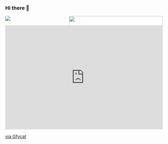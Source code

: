 ### Hi there 👋

<!--
**sasuke0601/sasuke0601** is a ✨ _special_ ✨ repository because its `README.md` (this file) appears on your GitHub profile.

Here are some ideas to get you started:

- 🔭 I’m currently working on ...
- 🌱 I’m currently learning ...
- 👯 I’m looking to collaborate on ...
- 🤔 I’m looking for help with ...
- 💬 Ask me about ...
- 📫 How to reach me: ...
- 😄 Pronouns: ...
- ⚡ Fun fact: ...
-->

![](https://komarev.com/ghpvc/?username=sasuke0601&color=yellow)
<img align="right" width="300px" src="https://gfycat.com/ifr/EmbarrassedGreatAnaconda">

<div style='position:relative; padding-bottom:calc(57.50% + 44px)'><iframe src='https://gfycat.com/ifr/EmbarrassedGreatAnaconda' frameborder='0' scrolling='no' width='100%' height='100%' style='position:absolute;top:0;left:0;' allowfullscreen></iframe></div><p> <a href="https://gfycat.com/embarrassedgreatanaconda">via Gfycat</a></p>
